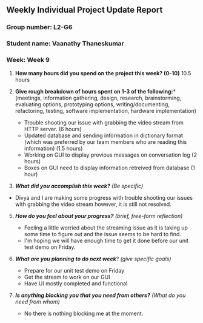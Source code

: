 ## Weekly Individual Project Update Report
### Group number: L2-G6
### Student name: Vaanathy Thaneskumar
### Week: Week 9
1. **How many hours did you spend on the project this week? (0-10)** 
10.5 hours
2. **Give rough breakdown of hours spent on 1-3 of the following:***
   (meetings, information gathering, design, research, brainstorming, evaluating options, prototyping options, writing/documenting, refactoring, testing, software implementation, hardware implementation)
   - Trouble shooting our issue with grabbing the video stream from HTTP server. (6 hours)
   - Updated database and sending information in dictionary format (which was preferred by our team members who are reading this information) (1.5 hours)
   - Working on GUI to display previous messages on conversation log (2 hours)
   - Boxes on GUI need to display information retreived from database (1 hour)
   
4. ***What did you accomplish this week?*** _(Be specific)_
- Divya and I are making some progress with trouble shooting our issues with grabbing the video stream however, it is still not resolved.

5. ***How do you feel about your progress?*** _(brief, free-form reflection)_
    - Feeling a little worried about the streaming issue as it is taking up some time to figure out and the issue seems to be hard to find.
    - I'm hoping we will have enough time to get it done before our unit test demo on Friday.
    
6. ***What are you planning to do next week***? _(give specific goals)_
   - Prepare for our unit test demo on Friday
   - Get the stream to work on our GUI
   - Have UI mostly completed and functional
    
8. ***Is anything blocking you that you need from others?*** _(What do you need from whom)_
   - No there is nothing blocking me at the moment. 



